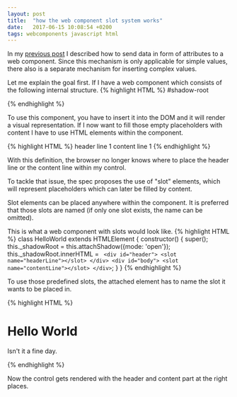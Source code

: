 ```yaml
---
layout: post
title:  "how the web component slot system works"
date:   2017-06-15 10:08:54 +0200
tags: webcomponents javascript html
---
```

In my [previous post](https://apimeister.com/2017/06/14/how-web-component-attributes-work.html) I described how to send data in form of attributes to a web component. Since this mechanism is only applicable for simple values, there also is a separate mechanism for inserting complex values.

Let me explain the goal first.
If I have a web component which consists of the following internal structure.
{% highlight HTML %}
<hello-card>
    #shadow-root
    <div id="header">
      <p></p>
    </div>
    <div id="content">
      <p></p>
    </div>
</hello-card>
{% endhighlight %}

To use this component, you have to insert it into the DOM and it will render a visual representation.
If I now want to fill those empty placeholders with content I have to use HTML elements within the component.

{% highlight HTML %}
<hello-card>
  <span>header line 1</span>
  <span>content line 1</span>
</hello-card>
{% endhighlight %}

With this definition, the browser no longer knows where to place the header line or the content line within my control.

To tackle that issue, the spec proposes the use of "slot" elements, which will represent placeholders which can later be filled by content.

Slot elements can be placed anywhere within the component. It is preferred that those slots are named (if only one slot exists, the name can be omitted).

This is what a web component with slots would look like.
{% highlight HTML %}
class HelloWorld extends HTMLElement {
  constructor() {
    super();
    this._shadowRoot = this.attachShadow({mode: 'open'});
    this._shadowRoot.innerHTML = `
        <div id="header">
          <slot name="headerLine"></slot>
        </div>
        <div id="body">
          <slot name="contentLine"></slot>
        </div>`;
  }
}
{% endhighlight %}

To use those predefined slots, the attached element has to name the slot it wants to be placed in.

{% highlight HTML %}
<hello-card>
  <h1 slot="headerLine">Hello World</h1>
  <p slot="contentLine">Isn't it a fine day.</p>
</hello-card>
{% endhighlight %}

Now the control gets rendered with the header and content part at the right places.
